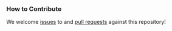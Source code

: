 ### How to Contribute

We welcome [issues](https://github.com/kohirens/version-release-orb/issues) to and [pull requests](https://github.com/kohirens/version-release-orb/pulls) against this repository!
